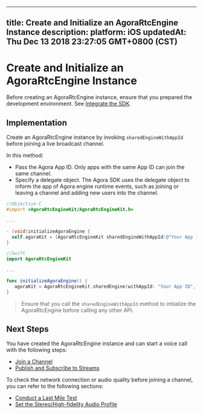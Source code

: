 
---
title: Create and Initialize an AgoraRtcEngine Instance
description: 
platform: iOS
updatedAt: Thu Dec 13 2018 23:27:05 GMT+0800 (CST)
---
# Create and Initialize an AgoraRtcEngine Instance
Before creating an AgoraRtcEngine instance, ensure that you prepared the development environment. See [Integrate the SDK](../../cn/Voice/ios_audio.md).

## Implementation

Create an AgoraRtcEngine instance by invoking `sharedEngineWithAppId` before joining a live broadcast channel.

In this method:

- Pass the Agora App ID. Only apps with the same App ID can join the same channel.
- Specify a delegate object. The Agora SDK uses the delegate object to inform the app of Agora engine runtime events, such as joining or leaving a channel and adding new users into the channel.

```objective-c
//Objective-C
#import <AgoraRtcEngineKit/AgoraRtcEngineKit.h>

...

- (void)initializeAgoraEngine {
  self.agoraKit = [AgoraRtcEngineKit sharedEngineWithAppId:@"Your App ID" delegate:self];
}
```

```swift
//Swift
import AgoraRtcEngineKit

...

func initializeAgoraEngine() {
   agoraKit = AgoraRtcEngineKit.sharedEngine(withAppId: "Your App ID", delegate: self)
}
```

> Ensure that you call the `sharedEngineWithAppId` method to intiialize the AgoraRtcEngine before calling any other API. 

## Next Steps
You have created the AgoraRtcEngine instance and can start a voice call with the following steps:
* [Join a Channel](../../cn/Voice/join_communication_ios.md)
* [Publish and Subscribe to Streams](../../cn/Voice/publish_ios_audio.md)

To check the network connection or audio quality before joining a channel, you can refer to the following sections:
* [Conduct a Last Mile Test](../../cn/Voice/lastmile_ios.md)
* [Set the Stereo/High-fidelity Audio Profile](../../cn/Voice/audio_profile_ios_audio.md)

